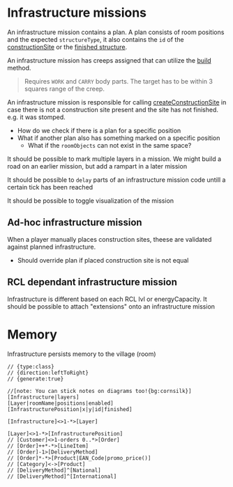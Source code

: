 # Infrastructure missions

An infrastructure mission contains a plan. A plan consists of room positions and the expected `structureType`, it also contains the `id` of the [constructionSite](https://docs.screeps.com/api/#ConstructionSite) or the [finished structure](https://docs.screeps.com/api/#Structure).

An infrastructure mission has creeps assigned that can utilize the [build](https://docs.screeps.com/api/#Creep.build) method.
> Requires `WORK` and `CARRY` body parts. The target has to be within 3 squares range of the creep.

An infrastructure mission is responsible for calling [createConstructionSite](https://docs.screeps.com/api/#Room.createConstructionSite) in case there is not a construction site present and the site has not finished. e.g. it was stomped.

- How do we check if there is a plan for a specific position
- What if another plan also has something marked on a specific position
  - What if the `roomObjects` can not exist in the same space?

It should be possible to mark multiple layers in a mission.
We might build a road on an earlier mission, but add a rampart in a later mission

It should be possible to `delay` parts of an infrastructure mission code untill a certain tick has been reached

It should be possible to toggle visualization of the mission

## Ad-hoc infrastructure mission
When a player manually places construction sites, theese are validated against planned infrastructure.
- Should override plan if placed construction site is not equal

## RCL dependant infrastructure mission
Infrastructure is different based on each RCL lvl or energyCapacity.
It should be possible to attach "extensions" onto an infrastructure mission

# Memory
Infrastructure persists memory to the village (room)
```yuml
// {type:class}
// {direction:leftToRight}
// {generate:true}

//[note: You can stick notes on diagrams too!{bg:cornsilk}]
[Infrastructure|layers]
[Layer|roomName|positions|enabled]
[InfrastructurePosition|x|y|id|finished]

[Infrastructure]<>1-*>[Layer]

[Layer]<>1-*>[InfrastructurePosition]
// [Customer]<>1-orders 0..*>[Order]
// [Order]++*-*>[LineItem]
// [Order]-1>[DeliveryMethod]
// [Order]*-*>[Product|EAN_Code|promo_price()]
// [Category]<->[Product]
// [DeliveryMethod]^[National]
// [DeliveryMethod]^[International]
```


